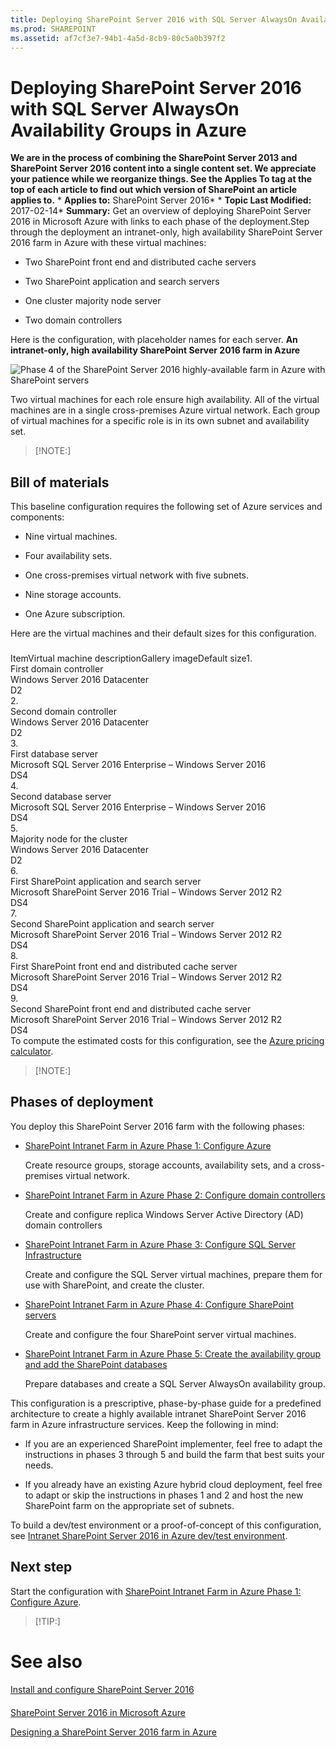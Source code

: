 ```yaml
---
title: Deploying SharePoint Server 2016 with SQL Server AlwaysOn Availability Groups in Azure
ms.prod: SHAREPOINT
ms.assetid: af7cf3e7-94b1-4a5d-8cb9-80c5a0b397f2
---
```



# Deploying SharePoint Server 2016 with SQL Server AlwaysOn Availability Groups in Azure
 **We are in the process of combining the SharePoint Server 2013 and SharePoint Server 2016 content into a single content set. We appreciate your patience while we reorganize things. See the Applies To tag at the top of each article to find out which version of SharePoint an article applies to.** * **Applies to:** SharePoint Server 2016*  * **Topic Last Modified:** 2017-02-14* **Summary:** Get an overview of deploying SharePoint Server 2016 in Microsoft Azure with links to each phase of the deployment.Step through the deployment an intranet-only, high availability SharePoint Server 2016 farm in Azure with these virtual machines:
- Two SharePoint front end and distributed cache servers
    
  
- Two SharePoint application and search servers
    
  
- One cluster majority node server
    
  
- Two domain controllers
    
  
Here is the configuration, with placeholder names for each server. **An intranet-only, high availability SharePoint Server 2016 farm in Azure**
  
    
    
![Phase 4 of the SharePoint Server 2016 highly-available farm in Azure with SharePoint servers](images/)
  
    
    
Two virtual machines for each role ensure high availability. All of the virtual machines are in a single cross-premises Azure virtual network. Each group of virtual machines for a specific role is in its own subnet and availability set.
    
> [!NOTE:]

  
    
    


## Bill of materials

This baseline configuration requires the following set of Azure services and components:
- Nine virtual machines.
    
  
- Four availability sets.
    
  
- One cross-premises virtual network with five subnets.
    
  
- Nine storage accounts.
    
  
- One Azure subscription.
    
  
Here are the virtual machines and their default sizes for this configuration.
### 

ItemVirtual machine descriptionGallery imageDefault size1.  <br/> First domain controller  <br/> Windows Server 2016 Datacenter  <br/> D2  <br/> 2.  <br/> Second domain controller  <br/> Windows Server 2016 Datacenter  <br/> D2  <br/> 3.  <br/> First database server  <br/> Microsoft SQL Server 2016 Enterprise – Windows Server 2016  <br/> DS4  <br/> 4.  <br/> Second database server  <br/> Microsoft SQL Server 2016 Enterprise – Windows Server 2016  <br/> DS4  <br/> 5.  <br/> Majority node for the cluster  <br/> Windows Server 2016 Datacenter  <br/> D2  <br/> 6.  <br/> First SharePoint application and search server  <br/> Microsoft SharePoint Server 2016 Trial – Windows Server 2012 R2  <br/> DS4  <br/> 7.  <br/> Second SharePoint application and search server  <br/> Microsoft SharePoint Server 2016 Trial – Windows Server 2012 R2  <br/> DS4  <br/> 8.  <br/> First SharePoint front end and distributed cache server  <br/> Microsoft SharePoint Server 2016 Trial – Windows Server 2012 R2  <br/> DS4  <br/> 9.  <br/> Second SharePoint front end and distributed cache server  <br/> Microsoft SharePoint Server 2016 Trial – Windows Server 2012 R2  <br/> DS4  <br/> To compute the estimated costs for this configuration, see the  [Azure pricing calculator](https://azure.microsoft.com/pricing/calculator/). 
> [!NOTE:]

  
    
    


## Phases of deployment

You deploy this SharePoint Server 2016 farm with the following phases:
-  [SharePoint Intranet Farm in Azure Phase 1: Configure Azure](html/sharepoint-intranet-farm-in-azure-phase-1-configure-azure.md)
    
    Create resource groups, storage accounts, availability sets, and a cross-premises virtual network.
    
  
-  [SharePoint Intranet Farm in Azure Phase 2: Configure domain controllers](html/sharepoint-intranet-farm-in-azure-phase-2-configure-domain-controllers.md)
    
    Create and configure replica Windows Server Active Directory (AD) domain controllers
    
  
-  [SharePoint Intranet Farm in Azure Phase 3: Configure SQL Server Infrastructure](html/sharepoint-intranet-farm-in-azure-phase-3-configure-sql-server-infrastructure.md)
    
    Create and configure the SQL Server virtual machines, prepare them for use with SharePoint, and create the cluster.
    
  
-  [SharePoint Intranet Farm in Azure Phase 4: Configure SharePoint servers](html/sharepoint-intranet-farm-in-azure-phase-4-configure-sharepoint-servers.md)
    
    Create and configure the four SharePoint server virtual machines.
    
  
-  [SharePoint Intranet Farm in Azure Phase 5: Create the availability group and add the SharePoint databases](html/sharepoint-intranet-farm-in-azure-phase-5-create-the-availability-group-and-add.md)
    
    Prepare databases and create a SQL Server AlwaysOn availability group.
    
  
This configuration is a prescriptive, phase-by-phase guide for a predefined architecture to create a highly available intranet SharePoint Server 2016 farm in Azure infrastructure services. Keep the following in mind:
- If you are an experienced SharePoint implementer, feel free to adapt the instructions in phases 3 through 5 and build the farm that best suits your needs. 
    
  
- If you already have an existing Azure hybrid cloud deployment, feel free to adapt or skip the instructions in phases 1 and 2 and host the new SharePoint farm on the appropriate set of subnets. 
    
  
To build a dev/test environment or a proof-of-concept of this configuration, see  [Intranet SharePoint Server 2016 in Azure dev/test environment](html/intranet-sharepoint-server-2016-in-azure-dev-test-environment.md).
## Next step

Start the configuration with  [SharePoint Intranet Farm in Azure Phase 1: Configure Azure](html/sharepoint-intranet-farm-in-azure-phase-1-configure-azure.md).
> [!TIP:]

  
    
    


# See also

#### 

 [Install and configure SharePoint Server 2016](html/install-and-configure-sharepoint-server-2016.md)
  
    
    

#### 

 [SharePoint Server 2016 in Microsoft Azure](html/sharepoint-server-2016-in-microsoft-azure.md)
  
    
    
 [Designing a SharePoint Server 2016 farm in Azure](html/designing-a-sharepoint-server-2016-farm-in-azure.md)
  
    
    

  
    
    

